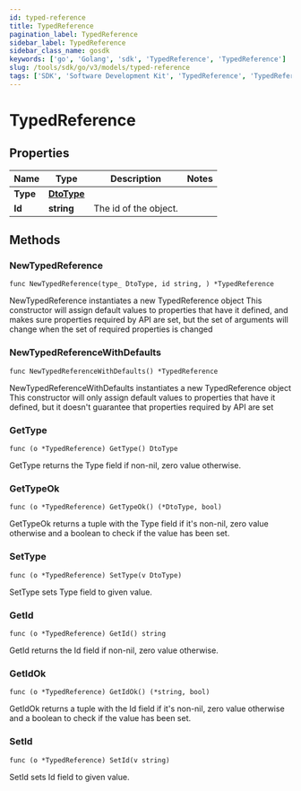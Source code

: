 ```yaml
---
id: typed-reference
title: TypedReference
pagination_label: TypedReference
sidebar_label: TypedReference
sidebar_class_name: gosdk
keywords: ['go', 'Golang', 'sdk', 'TypedReference', 'TypedReference']
slug: /tools/sdk/go/v3/models/typed-reference
tags: ['SDK', 'Software Development Kit', 'TypedReference', 'TypedReference']
---
```


# TypedReference

## Properties

| Name     | Type                    | Description           | Notes |
| -------- | ----------------------- | --------------------- | ----- |
| **Type** | [**DtoType**](dto-type) |                       |
| **Id**   | **string**              | The id of the object. |

## Methods

### NewTypedReference

`func NewTypedReference(type_ DtoType, id string, ) *TypedReference`

NewTypedReference instantiates a new TypedReference object This constructor will assign default values to properties that have it defined, and makes sure properties required by API are set, but the set of arguments will change when the set of required properties is changed

### NewTypedReferenceWithDefaults

`func NewTypedReferenceWithDefaults() *TypedReference`

NewTypedReferenceWithDefaults instantiates a new TypedReference object This constructor will only assign default values to properties that have it defined, but it doesn't guarantee that properties required by API are set

### GetType

`func (o *TypedReference) GetType() DtoType`

GetType returns the Type field if non-nil, zero value otherwise.

### GetTypeOk

`func (o *TypedReference) GetTypeOk() (*DtoType, bool)`

GetTypeOk returns a tuple with the Type field if it's non-nil, zero value otherwise and a boolean to check if the value has been set.

### SetType

`func (o *TypedReference) SetType(v DtoType)`

SetType sets Type field to given value.

### GetId

`func (o *TypedReference) GetId() string`

GetId returns the Id field if non-nil, zero value otherwise.

### GetIdOk

`func (o *TypedReference) GetIdOk() (*string, bool)`

GetIdOk returns a tuple with the Id field if it's non-nil, zero value otherwise and a boolean to check if the value has been set.

### SetId

`func (o *TypedReference) SetId(v string)`

SetId sets Id field to given value.
